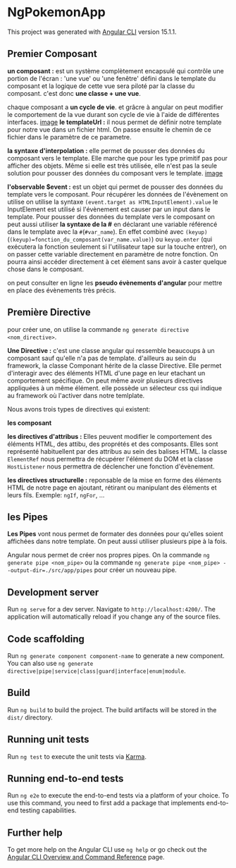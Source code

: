 # NgPokemonApp

This project was generated with [Angular CLI](https://github.com/angular/angular-cli) version 15.1.1.

## Premier Composant

**un composant :** est un système complètement encapsulé qui contrôle une portion de l'écran : 'une vue' ou 'une fenêtre' défini dans le template du composant et la logique de cette vue sera piloté par la classe du composant. c'est donc **une classe + une vue**.

chaque composant a **un cycle de vie**. et grâcre à angular on peut modifier le comportement de la vue durant son cycle de vie à l'aide de différentes interfaces.
[image](/ng-pokemon-app/src/assets/images/interfaces_cycle-de-vie.png)
**le templateUrl :** il nous permet de définir notre template pour notre vue dans un fichier html. On passe ensuite le chemin de ce fichier dans le paramètre de ce parametre.

**la syntaxe d'interpolation :** elle permet de pousser des données du composant vers le template. Elle marche que pour les type primitif pas pour afficher des objets. Même si eelle est très utilisée, elle n'est pas la seule solution pour pousser des données du composant vers le template.
[image](/ng-pokemon-app/src/assets/images/interpolation_alternative.png)

**l'observable $event :** est un objet qui permet de pousser des données du template vers le composant. Pour récupérer les données de l'évènement on utilise on utilise la syntaxe `(event.target as HTMLInputElement).value` le InputElement est utilisé si l'évènement est causer par un input dans le template. 
Pour pousser des données du template vers le composant on peut aussi utiliser **la syntaxe de la #** en déclarant une variable référencé dans le template avec la `#`(`#var_name`). En effet combiné avec `(keyup)` (`(keyup)=fonction_du_composant(var_name.value)`) ou `keyup.enter` (qui exécutera la fonction seulement si l'utilisateur tape sur la touche entrer), on on passer cette variable directement en paramètre de notre fonction. On pourra ainsi accéder directement à cet élément sans avoir à caster quelque chose dans le composant.

on peut consulter en ligne les **pseudo évènements d'angular** pour mettre en place des évènements très précis.

## Première Directive

pour créer une, on utilise la commande `ng generate directive <nom_directive>`.

**Une Directive :** c'est une classe angular qui ressemble beaucoups à un composant sauf qu'elle n'a pas de template. d'ailleurs au sein du framework, la classe Componant hérite de la classe Directive. Elle permet d'interagir avec des éléments HTML d'une page en leur etachant un comportement spécifique. On peut même avoir plusieurs directives appliquées à un même élément. elle possède un sélecteur css qui indique au framework où l'activer dans notre temlplate.

Nous avons trois types de directives qui existent: 

**les composant** 

**les directives d'attribus :** Elles peuvent modifier le comportement des éléments HTML, des attibu, des proprétés et des composants. Elles sont représenté habituellent par des attribus au sein des balises HTML. la classe `ElementRef` nous permettra de récupérer l'élément du DOM et la classe `HostListener` nous permettra de déclencher une fonction d'évènement.

**les directives structurelle :** reponsable de la mise en forme des éléments HTML de notre page en ajoutant, rétirant ou manipulant des éléments et leurs fils. Exemple: `ngIf`, `ngFor`, ...

## les Pipes 

**Les Pipes** vont nous permet de formater des données pour qu'elles soient affichées dans notre template. On peut aussi utiliser plusieurs pipe à la fois. 

Angular nous permet de créer nos propres pipes. On la commande `ng generate pipe <nom_pipe>` ou la commande `ng generate pipe <nom_pipe> --output-dir=./src/app/pipes` pour créer un nouveau pipe.



## Development server

Run `ng serve` for a dev server. Navigate to `http://localhost:4200/`. The application will automatically reload if you change any of the source files.

## Code scaffolding

Run `ng generate component component-name` to generate a new component. You can also use `ng generate directive|pipe|service|class|guard|interface|enum|module`.

## Build

Run `ng build` to build the project. The build artifacts will be stored in the `dist/` directory.

## Running unit tests

Run `ng test` to execute the unit tests via [Karma](https://karma-runner.github.io).

## Running end-to-end tests

Run `ng e2e` to execute the end-to-end tests via a platform of your choice. To use this command, you need to first add a package that implements end-to-end testing capabilities.

## Further help

To get more help on the Angular CLI use `ng help` or go check out the [Angular CLI Overview and Command Reference](https://angular.io/cli) page.
